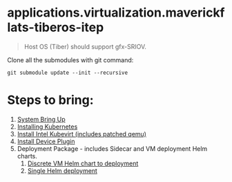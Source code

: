 # applications.virtualization.maverickflats-tiberos-itep
> Host OS (Tiber) should support gfx-SRIOV.

Clone all the submodules with git command: 
```
git submodule update --init --recursive
```

# Steps to bring:
  1. [System Bring Up](docs/tiber_flash_partition.md)
  2. [Installing Kubernetes](Link)
  3. [Install Intel Kubevirt (includes patched qemu)](Link)
  4. [Install Device Plugin](https://github.com/intel-innersource/applications.virtualization.maverickflats-deviceplugin-itep?tab=readme-ov-file#deployment)
  5. Deployment Package - includes Sidecar and VM deployment Helm charts.
     1. [Discrete VM Helm chart to deployment](Link)
     2. [Single Helm deployment](Link)
